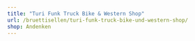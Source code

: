 ```yaml
---
title: "Turi Funk Truck Bike & Western Shop"
url: /bruettisellen/turi-funk-truck-bike-und-western-shop/
shop: Andenken
---
```

